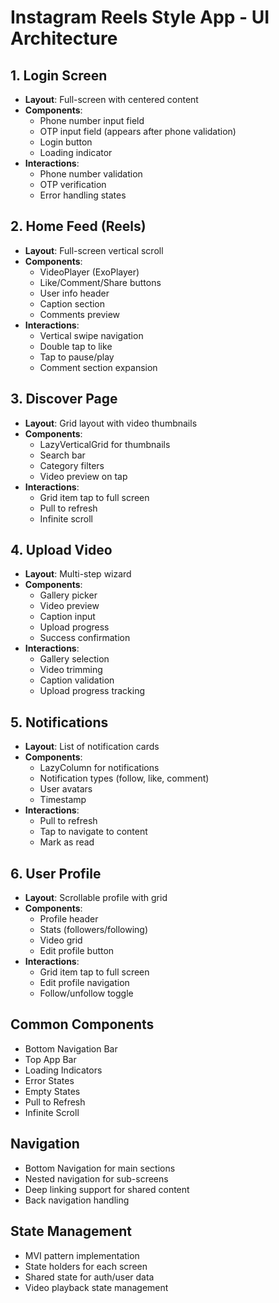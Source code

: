 # Instagram Reels Style App - UI Architecture

## 1. Login Screen
- **Layout**: Full-screen with centered content
- **Components**:
  - Phone number input field
  - OTP input field (appears after phone validation)
  - Login button
  - Loading indicator
- **Interactions**:
  - Phone number validation
  - OTP verification
  - Error handling states

## 2. Home Feed (Reels)
- **Layout**: Full-screen vertical scroll
- **Components**:
  - VideoPlayer (ExoPlayer)
  - Like/Comment/Share buttons
  - User info header
  - Caption section
  - Comments preview
- **Interactions**:
  - Vertical swipe navigation
  - Double tap to like
  - Tap to pause/play
  - Comment section expansion

## 3. Discover Page
- **Layout**: Grid layout with video thumbnails
- **Components**:
  - LazyVerticalGrid for thumbnails
  - Search bar
  - Category filters
  - Video preview on tap
- **Interactions**:
  - Grid item tap to full screen
  - Pull to refresh
  - Infinite scroll

## 4. Upload Video
- **Layout**: Multi-step wizard
- **Components**:
  - Gallery picker
  - Video preview
  - Caption input
  - Upload progress
  - Success confirmation
- **Interactions**:
  - Gallery selection
  - Video trimming
  - Caption validation
  - Upload progress tracking

## 5. Notifications
- **Layout**: List of notification cards
- **Components**:
  - LazyColumn for notifications
  - Notification types (follow, like, comment)
  - User avatars
  - Timestamp
- **Interactions**:
  - Pull to refresh
  - Tap to navigate to content
  - Mark as read

## 6. User Profile
- **Layout**: Scrollable profile with grid
- **Components**:
  - Profile header
  - Stats (followers/following)
  - Video grid
  - Edit profile button
- **Interactions**:
  - Grid item tap to full screen
  - Edit profile navigation
  - Follow/unfollow toggle

## Common Components
- Bottom Navigation Bar
- Top App Bar
- Loading Indicators
- Error States
- Empty States
- Pull to Refresh
- Infinite Scroll

## Navigation
- Bottom Navigation for main sections
- Nested navigation for sub-screens
- Deep linking support for shared content
- Back navigation handling

## State Management
- MVI pattern implementation
- State holders for each screen
- Shared state for auth/user data
- Video playback state management 